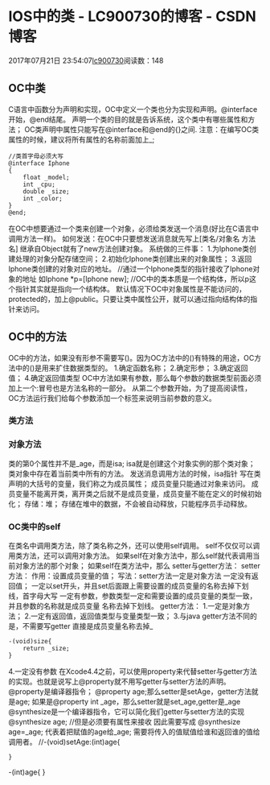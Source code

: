 # IOS中的类 - LC900730的博客 - CSDN博客
2017年07月21日 23:54:07[lc900730](https://me.csdn.net/LC900730)阅读数：148
## OC中类
C语言中函数分为声明和实现，OC中定义一个类也分为实现和声明。@interface开始，@end结尾。 
声明一个类的目的就是告诉系统，这个类中有哪些属性和方法； 
OC类声明中属性只能写在@interface和@end的{}之间. 
注意：在编写OC类属性的时候，建议将所有属性的名称前面加上_;
```
//类首字母必须大写
@interface Iphone
{
    float _model;
    int _cpu;
    double _size;
    int _color;
}
@end;
```
在OC中想要通过一个类来创建一个对象，必须给类发送一个消息(好比在C语言中调用方法一样)。 
如何发送：在OC中只要想发送消息就先写上[类名/对象名 方法名] 
继承自Object就有了new方法创建对象。 
系统做的三件事： 
1.为Iphone类创建处理的对象分配存储空间； 
2.初始化Iphone类创建出来的对象属性； 
3.返回Iphone类创建的对象对应的地址。
//通过一个Iphone类型的指针接收了Iphone对象的地址 
如Iphone *p=[Iphone new];
//OC中的类本质是一个结构体，所以p这个指针其实就是指向一个结构体。 
默认情况下OC中对象属性是不能访问的，protected的，加上@public。只要让类中属性公开，就可以通过指向结构体的指针来访问。
## OC中的方法
OC中的方法，如果没有形参不需要写()。因为OC方法中的()有特殊的用途，OC方法中的()是用来扩住数据类型的。 
1.确定函数名称； 
2.确定形参； 
3.确定返回值； 
4.确定返回值类型
OC中方法如果有参数，那么每个参数的数据类型前面必须加上一个:冒号也是方法名称的一部分。
从第二个参数开始，为了提高阅读性，OC方法运行我们给每个参数添加一个标签来说明当前参数的意义。
### 类方法
### 对象方法
类的第0个属性并不是_age，而是isa; 
isa就是创建这个对象实例的那个类对象；
类对象中存在着当前类中所有的方法。 
发送消息调用方法的时候，isa指针
写在类声明的大括号的变量，我们称之为成员属性； 
成员变量只能通过对象来访问。 
成员变量不能离开类，离开类之后就不是成员变量，成员变量不能在定义的时候初始化； 
存储：堆； 
存储在堆中的数据，不会被自动释放，只能程序员手动释放。
### OC类中的self
在类名中调用类方法，除了类名称之外，还可以使用self调用。
self不仅仅可以调用类方法，还可以调用对象方法。 
如果self在对象方法中，那么self就代表调用当前对象方法的那个对象； 
如果self在类方法中，那么
setter与getter方法： 
setter方法： 
作用：设置成员变量的值； 
写法：setter方法一定是对象方法 
一定没有返回值； 
一定以set开头，并且set后面跟上需要设置的成员变量的名称去掉下划线，首字母大写 
一定有参数，参数类型一定和需要设置的成员变量的类型一致，并且参数的名称就是成员变量 名称去掉下划线。
getter方法： 
1.一定是对象方法； 
2.一定有返回值，返回值类型与变量类型一致； 
3.与java getter方法不同的是，不需要写getter 
直接是成员变量名称去掉_
```
-(void)size{
    return _size;
}
```
4.一定没有参数
在Xcode4.4之前，可以使用property来代替setter与getter方法的实现。也就是说写上@property就不用写getter与setter方法的声明。 
@property是编译器指令；
@property age;那么setter是setAge，getter方法就是age; 
如果是@property int  _age，那么setter就是set_age,getter是_age
@synthesize是一个编译器指令，它可以简化我们getter与setter方法的实现
@synthesize age; 
//但是必须要有属性来接收 
因此需要写成 
@synthesize age=_age; 
代表着把赋值的age给_age;
需要将传入的值赋值给谁和返回谁的值给调用者。 
//-(void)setAge:(int)age{
```
}
```
-(int)age{
}
